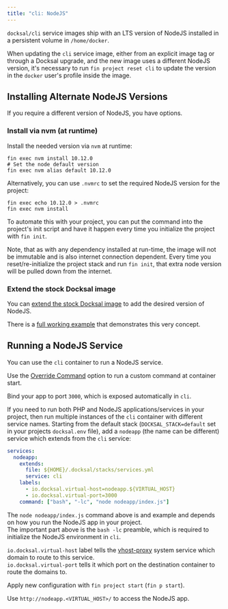 ```yaml
---
title: "cli: NodeJS"
---
```


`docksal/cli` service images ship with an LTS version of NodeJS installed in a persistent volume in `/home/docker`.

When updating the `cli` service image, either from an explicit image tag or through a Docksal upgrade, and the new image 
uses a different NodeJS version, it's necessary to run `fin project reset cli` to update the version in the `docker` 
user's profile inside the image.


## Installing Alternate NodeJS Versions

If you require a different version of NodeJS, you have options.

### Install via nvm (at runtime)

Install the needed version via `nvm` at runtime:

```
fin exec nvm install 10.12.0
# Set the node default version
fin exec nvm alias default 10.12.0
```

Alternatively, you can use `.nvmrc` to set the required NodeJS version for the project:

```
fin exec echo 10.12.0 > .nvmrc
fin exec nvm install
```

To automate this with your project, you can put the command into the project's init script and have it happen 
every time you initialize the project with `fin init`.

Note, that as with any dependency installed at run-time, the image will not be immutable and is also internet connection 
dependent. Every time you reset/re-initialize the project stack and run `fin init`, that extra node version will be 
pulled down from the internet.

### Extend the stock Docksal image

You can [extend the stock Docksal image](/stack/extend-images/) to add the desired version of NodeJS.

There is a [full working example](https://github.com/docksal/example-nodejs) that demonstrates this very concept.


## Running a NodeJS Service

You can use the `cli` container to run a NodeJS service.

Use the [Override Command](/service/cli/override-command/) option to run a custom command at container start.

Bind your app to port `3000`, which is exposed automatically in `cli`.

If you need to run both PHP and NodeJS applications/services in your project, then run multiple instances of the `cli` 
container with different service names. Starting from the default stack (`DOCKSAL_STACK=default` set in your projects 
`docksal.env` file), add a `nodeapp` (the name can be different) service which extends from the `cli` service:

```yaml
services:
  nodeapp:
    extends:
      file: ${HOME}/.docksal/stacks/services.yml
      service: cli
    labels:
      - io.docksal.virtual-host=nodeapp.${VIRTUAL_HOST}
      - io.docksal.virtual-port=3000
    command: ["bash", "-lc", "node nodeapp/index.js"]
```

The `node nodeapp/index.js` command above is and example and depends on how you run the NodeJS app in your project.  
The important part above is the `bash -lc` preamble, which is required to initialize the NodeJS environment in `cli`. 

`io.docksal.virtual-host` label tells the [vhost-proxy](/core/system-vhost-proxy/) system service which domain to route to this service.  
`io.docksal.virtual-port` tells it which port on the destination container to route the domains to.
 
Apply new configuration with `fin project start` (`fin p start`).

Use `http://nodeapp.<VIRTUAL_HOST>/` to access the NodeJS app.
